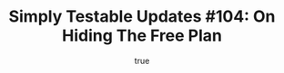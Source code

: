 ---
layout: default
title: "Simply Testable Updates #104: On Hiding The Free Plan"
author:
    name: Jon Cram
    url: https://github.com/webignition
continue_reading: false
newsletter:
    issue_number: 104th
    url: https://us5.campaign-archive2.com/?u=ac75e33d993d2b502e333ddd0&amp;id=bf8ed53c66
    highlights:
      - <a href="https://us5.campaign-archive2.com/?u=ac75e33d993d2b502e333ddd0&amp;id=bf8ed53c66#free-plan-hidden">Free Plan Hidden</a>
      - <a href="https://us5.campaign-archive2.com/?u=ac75e33d993d2b502e333ddd0&amp;id=bf8ed53c66#how-this-came-to-be">How This Came To Be</a>
      - <a href="https://us5.campaign-archive2.com/?u=ac75e33d993d2b502e333ddd0&amp;id=bf8ed53c66#fewer-new-signups">Won't This Result In Fewer New Signups?</a>
      - <a href="https://us5.campaign-archive2.com/?u=ac75e33d993d2b502e333ddd0&amp;id=bf8ed53c66#benefits-to-new-users">Benefits To New Users</a>
    closing_sentence: Expect the next newsletter in a week from now on 3 September 2014
---